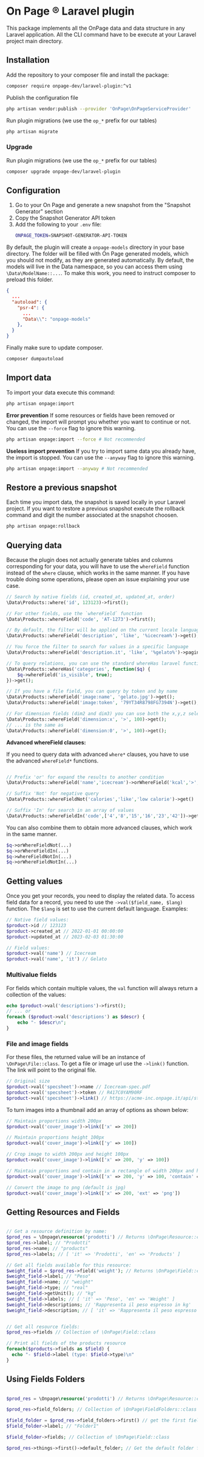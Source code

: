 # On Page &reg; Laravel plugin

This package implements all the OnPage data and data structure in any Laravel application.
All the CLI command have to be execute at your Laravel project main directory.

## Installation

Add the repository to your composer file and install the package:
```bash
composer require onpage-dev/laravel-plugin:^v1
```
Publish the configuration file
```bash
php artisan vendor:publish --provider 'OnPage\OnPageServiceProvider'
```
Run plugin migrations (we use the `op_*` prefix for our tables)
```bash
php artisan migrate
```

### Upgrade
Run plugin migrations (we use the `op_*` prefix for our tables)
```bash
composer upgrade onpage-dev/laravel-plugin
```



## Configuration

1. Go to your On Page and generate a new snapshot from the "Snapshot Generator" section
2. Copy the Snapshot Generator API token
3. Add the following to your `.env` file:
    ```bash
    ONPAGE_TOKEN=SNAPSHOT-GENERATOR-API-TOKEN
    ```

By default, the plugin will create a `onpage-models` directory in your base directory.
The folder will be filled with On Page generated models, which you should not modify, as they are generated automatically.
By default, the models will live in the Data namespace, so you can access them using `\Data\ModelName::...`.
To make this work, you need to instruct composer to preload this folder.
```json
{
  ...
  "autoload": {
    "psr-4": {
      ...
      "Data\\": "onpage-models"
    },
  }
}
```

Finally make sure to update composer.
```bash
composer dumpautoload
```

## Import data
To import your data execute this command:
```bash
php artisan onpage:import
```

__Error prevention__
If some resources or fields have been removed or changed, the import will prompt you whether you want to continue or not. You can use the `--force` flag to ignore this warning.
```bash
php artisan onpage:import --force # Not recommended
```

__Useless import prevention__
If you try to import same data you already have, the import is stopped. You can use the `--anyway` flag to ignore this warning.
```bash
php artisan onpage:import --anyway # Not recommended
```

## Restore a previous snapshot
Each time you import data, the snapshot is saved locally in your Laravel project.
If you want to restore a previous snapshot execute the rollback command and digit the number associated at the snapshot choosen.

```bash
php artisan onpage:rollback
```

## Querying data
Because the plugin does not actually generate tables and columns corresponding for your data, you will have to use the `whereField` function instead of the `where` clause, which works in the same manner.
If you have trouble doing some operations, please open an issue explaining your use case.
```php
// Search by native fields (id, created_at, updated_at, order)
\Data\Products::where('id', 123123)->first();

// For other fields, use the `whereField` function
\Data\Products::whereField('code', 'AT-1273')->first();

// By default, the filter will be applied on the current locale language
\Data\Products::whereField('description', 'like', '%icecream%')->get();

// You force the filter to search for values in a specific language
\Data\Products::whereField('description.it', 'like', '%gelato%')->paginate();

// To query relations, you can use the standard whereHas laravel function
\Data\Products::whereHas('categories', function($q) {
    $q->whereField('is_visible', true);
})->get();

// If you have a file field, you can query by token and by name
\Data\Products::whereField('image:name', 'gelato.jpg')->get();
\Data\Products::whereField('image:token', '79YT34R8798FG7394N')->get();

// For dimension fields (dim2 and dim3) you can use both the x,y,z selectors, or the 0,1,2 selectors
\Data\Products::whereField('dimension:x', '>', 100)->get();
// ... is the same as
\Data\Products::whereField('dimension:0', '>', 100)->get();
```


__Advanced whereField clauses:__

If you need to query data with advanced `where*` clauses, you have to use the advanced `whereField*` functions.


```php

// Prefix 'or' for expand the results to another condition
\Data\Products::whereField('name','icecream')->orWhereField('kcal','>',200)->get()

// Suffix 'Not' for negative query
\Data\Products::whereFieldNot('calories','like','low calorie')->get()     

// Suffix 'In' for search in an array of values
\Data\Products::whereFieldIn('code',['4','8','15','16','23','42'])->get();
```

You can also combine them to obtain more advanced clauses, which work in the same manner.


```php
$q->orWhereFieldNot(...)     
$q->orWhereFieldIn(...)   
$q->whereFieldNotIn(...)  
$q->orWhereFieldNotIn(...)
```



## Getting values
Once you get your records, you need to display the related data.
To access field data for a record, you need to use the `->val($field_name, $lang)` function.
The `$lang` is set to use the current default language.
Examples:
```php
// Native field values:
$product->id // 123123
$product->created_at // 2022-01-01 00:00:00
$product->updated_at // 2023-02-03 01:30:00

// Field values:
$product->val('name') // Icecream
$product->val('name', 'it') // Gelato
```

### Multivalue fields
For fields which contain multiple values, the `val` function will always return a collection of the values:
```php
echo $product->val('descriptions')->first();
// ... or
foreach ($product->val('descriptions') as $descr) {
    echo "- $descr\n";
}
```

### File and image fields
For these files, the returned value will be an instance of `\OnPage\File::class`.
To get a file or image url use the `->link()` function. The link will point to the original file.

```php
// Original size
$product->val('specsheet')->name // Icecream-spec.pdf
$product->val('specsheet')->token // R417C0YAM90RF
$product->val('specsheet')->link() // https://acme-inc.onpage.it/api/storage/R417C0YAM90RF?name=icecream-spec.pdf
```

To turn images into a thumbnail add an array of options as shown below:
```php
// Maintain proportions width 200px
$product->val('cover_image')->link(['x' => 200])

// Maintain proportions height 100px
$product->val('cover_image')->link(['y' => 100])

// Crop image to width 200px and height 100px
$product->val('cover_image')->link(['x' => 200, 'y' => 100])

// Maintain proportions and contain in a rectangle of width 200px and height 100px 
$product->val('cover_image')->link(['x' => 200, 'y' => 100, 'contain' => true])

// Convert the image to png (default is jpg)
$product->val('cover_image')->link(['x' => 200, 'ext' => 'png'])
```


## Getting Resources and Fields

```php

// Get a resource definition by name:
$prod_res = \Onpage\resource('prodotti') // Returns \OnPage\Resource::class
$prod_res->label; // "Prodotti"
$prod_res->name; // "products"
$prod_res->labels; // [ 'it' => 'Prodotti', 'en' => 'Products' ]

// Get all fields available for this resource:
$weight_field = $prod_res->field('weight'); // Returns \OnPage\Field::class or null
$weight_field->label; // "Peso"
$weight_field->name; // "weight"
$weight_field->type; // "real"
$weight_field->getUnit(); // "kg"
$weight_field->labels; // [ 'it' => 'Peso', 'en' => 'Weight' ]
$weight_field->descriptions; // 'Rappresenta il peso espresso in kg'
$weight_field->description; // [ 'it' => 'Rappresenta il peso espresso in kg', 'en' => 'Represents the weight expressed in kg' ]


// Get all resource fields:
$prod_res->fields // Collection of \OnPage\Field::class

// Print all fields of the products resource
foreach($products->fields as $field) {
  echo "- $field->label (type: $field->type)\n"
}


````


## Using Fields Folders

```php

$prod_res = \Onpage\resource('prodotti') // Returns \OnPage\Resource::class

$prod_res->field_folders; // Collection of \OnPage\FieldFolders::class

$field_folder = $prod_res->field_folders->first() // get the first field folder
$field_folder->label; // "Folder1"

$field_folder->fields; // Collection of \OnPage\Field::class

$prod_res->things->first()->default_folder; // Get the default folder for the thing or null
````
